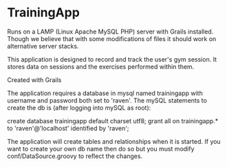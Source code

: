 TrainingApp
===========
Runs on a LAMP (Linux Apache MySQL PHP) server with Grails installed. Though we believe that with some modifications of files it should work on alternative server stacks.

This application is designed to record and track the user's gym session. It stores data on sessions and the exercises performed within them.

Created with Grails

The application requires a database in mysql named trainingapp with username and password both set to 'raven'.
The mySQL statements to create the db is (after logging into mySQL as root):

create database trainingapp default charset utf8;
grant all on trainingapp.* to 'raven'@'localhost' identified by 'raven';

The application will create tables and relationships when it is started. If you want to create your own db name then do so but you must modify conf/DataSource.groovy to reflect the changes.
